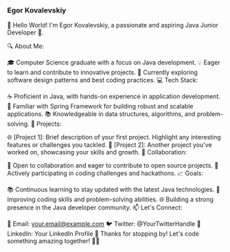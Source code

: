 ### Egor Kovalevskiy  

👋 Hello World! I'm Egor Kovalevskiy, a passionate and aspiring Java Junior Developer 🚀.

🔍 About Me:

🎓 Computer Science graduate with a focus on Java development.
💡 Eager to learn and contribute to innovative projects.
🌱 Currently exploring software design patterns and best coding practices.
💻 Tech Stack:

☕️ Proficient in Java, with hands-on experience in application development.
🧰 Familiar with Spring Framework for building robust and scalable applications.
📚 Knowledgeable in data structures, algorithms, and problem-solving.
🚀 Projects:

🌐 [Project 1]: Brief description of your first project. Highlight any interesting features or challenges you tackled.
📝 [Project 2]: Another project you've worked on, showcasing your skills and growth.
🤝 Collaboration:

👥 Open to collaboration and eager to contribute to open source projects.
🤖 Actively participating in coding challenges and hackathons.
📈 Goals:

📚 Continuous learning to stay updated with the latest Java technologies.
🔧 Improving coding skills and problem-solving abilities.
🌐 Building a strong presence in the Java developer community.
📫 Let's Connect:

📧 Email: your.email@example.com
🐦 Twitter: @YourTwitterHandle
🔗 LinkedIn: Your LinkedIn Profile
👀 Thanks for stopping by! Let's code something amazing together! 🚀✨


<!--
**KovalevskiyEgor/KovalevskiyEgor** is a ✨ _special_ ✨ repository because its `README.md` (this file) appears on your GitHub profile.

Here are some ideas to get you started:

- 🔭 I’m currently working on ...
- 🌱 I’m currently learning ...
- 👯 I’m looking to collaborate on ...
- 🤔 I’m looking for help with ...
- 💬 Ask me about ...
- 📫 How to reach me: ...
- 😄 Pronouns: ...
- ⚡ Fun fact: ...
-->
